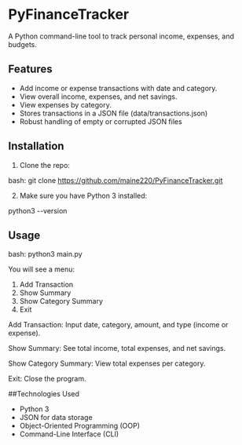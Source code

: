 # PyFinanceTracker

A Python command-line tool to track personal income, expenses, and budgets.

## Features
- Add income or expense transactions with date and category.
- View overall income, expenses, and net savings.
- View expenses by category.
- Stores transactions in a JSON file (data/transactions.json)
- Robust handling of empty or corrupted JSON files

## Installation
1. Clone the repo:

bash:
git clone https://github.com/maine220/PyFinanceTracker.git

2. Make sure you have Python 3 installed:

python3 --version

## Usage
bash:
python3 main.py

You will see a menu:

1. Add Transaction
2. Show Summary
3. Show Category Summary
4. Exit

Add Transaction: Input date, category, amount, and type (income or expense).

Show Summary: See total income, total expenses, and net savings.

Show Category Summary: View total expenses per category.

Exit: Close the program.

##Technologies Used

- Python 3
- JSON for data storage
- Object-Oriented Programming (OOP)
- Command-Line Interface (CLI)
